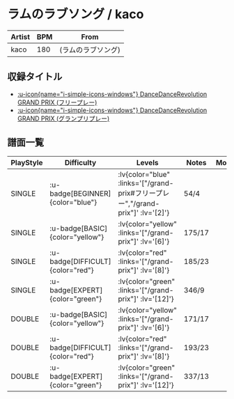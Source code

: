 # ラムのラブソング / kaco

|Artist|BPM|From|
|------|---|----|
|kaco|180|(ラムのラブソング)|

## 収録タイトル

- [ :u-icon{name="i-simple-icons-windows"} DanceDanceRevolution GRAND PRIX (フリープレー)](/grand-prix#フリープレー)
- [ :u-icon{name="i-simple-icons-windows"} DanceDanceRevolution GRAND PRIX (グランプリプレー)](/grand-prix)

## 譜面一覧

|PlayStyle|Difficulty|Levels|Notes|Movie|
|---------|----------|------|-----|-----|
|SINGLE| :u-badge[BEGINNER]{color="blue"} | :lv{color="blue" :links='["/grand-prix#フリープレー","/grand-prix"]' :lv='[2]'} |54/4||
|SINGLE| :u-badge[BASIC]{color="yellow"} | :lv{color="yellow" :links='["/grand-prix"]' :lv='[6]'} |175/17||
|SINGLE| :u-badge[DIFFICULT]{color="red"} | :lv{color="red" :links='["/grand-prix"]' :lv='[8]'} |185/23||
|SINGLE| :u-badge[EXPERT]{color="green"} | :lv{color="green" :links='["/grand-prix"]' :lv='[12]'} |346/9||
|DOUBLE| :u-badge[BASIC]{color="yellow"} | :lv{color="yellow" :links='["/grand-prix"]' :lv='[6]'} |171/17||
|DOUBLE| :u-badge[DIFFICULT]{color="red"} | :lv{color="red" :links='["/grand-prix"]' :lv='[8]'} |193/23||
|DOUBLE| :u-badge[EXPERT]{color="green"} | :lv{color="green" :links='["/grand-prix"]' :lv='[12]'} |337/13||
